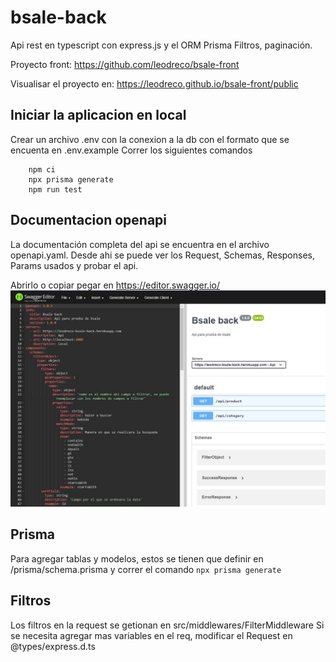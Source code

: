 # bsale-back

Api rest en typescript con express.js y el ORM Prisma
Filtros, paginación.

Proyecto front: https://github.com/leodreco/bsale-front

Visualisar el proyecto en: https://leodreco.github.io/bsale-front/public

## Iniciar la aplicacion en local
Crear un archivo .env con la conexion a la db con el formato que se encuenta en .env.example
Correr los siguientes comandos
```
    npm ci
    npx prisma generate
    npm run test
```

## Documentacion openapi
La documentación completa del api se encuentra en el archivo openapi.yaml.
Desde ahi se puede ver los Request, Schemas, Responses, Params usados y probar el api.

Abrirlo o copiar pegar en https://editor.swagger.io/
![openapi swagger](docs/openapi_example.jpg)

## Prisma
Para agregar tablas y modelos, estos se tienen que definir en /prisma/schema.prisma y correr el comando ```npx prisma generate```

## Filtros
Los filtros en la request se getionan en src/middlewares/FilterMiddleware
Si se necesita agregar mas variables en el req, modificar el Request en @types/express.d.ts
